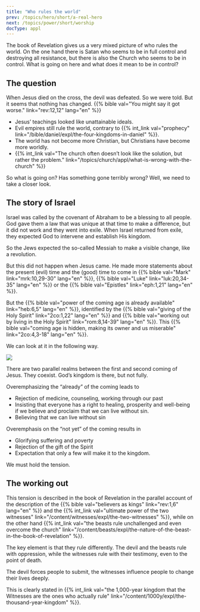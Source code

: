 ```yaml
---
title: "Who rules the world"
prev: /topics/hero/short/a-real-hero
next: /topics/power/short/worship
docType: appl
---
```


The book of Revelation gives us a very mixed picture of who rules the world. On the one hand there is Satan who seems to be in full control and destroying all resistance, but there is also the Church who seems to be in control. What is going on here and what does it mean to be in control?

## The question

<a name="d62f"></a>
When Jesus died on the cross, the devil was defeated. So we were told. But it seems that nothing has changed. {{% bible val="You might say it got worse." link="rev:12,12" lang="en" %}}

- Jesus’ teachings looked like unattainable ideals.
- Evil empires still rule the world, contrary to {{% int_link val="prophecy" link="/bible/daniel/expl/the-four-kingdoms-in-daniel" %}}.
- The world has not become more Christian, but Christians have become more worldly.
- {{% int_link val="The church often doesn’t look like the solution, but rather the problem." link="/topics/church/appl/what-is-wrong-with-the-church" %}}

So what is going on? Has something gone terribly wrong? Well, we need to take a closer look.

## The story of Israel

<a name="af6b"></a>
Israel was called by the covenant of Abraham to be a blessing to all people. God gave them a law that was unique at that time to make a difference, but it did not work and they went into exile. When Israel returned from exile, they expected God to intervene and establish His kingdom.

So the Jews expected the so-called Messiah to make a visible change, like a revolution.

But this did not happen when Jesus came. He made more statements about the present (evil) time and the (good) time to come in {{% bible val="Mark" link="mrk:10,29-30" lang="en" %}}, {{% bible val="Luke" link="luk:20,34-35" lang="en" %}} or the {{% bible val="Epistles" link="eph:1,21" lang="en" %}}.

But the {{% bible val="power of the coming age is already available" link="heb:6,5" lang="en" %}}, identified by the {{% bible val="giving of the Holy Spirit" link="2co:1,22" lang="en" %}} and {{% bible val="working out by living in the Holy Spirit" link="rom:8,14-39" lang="en" %}}. This {{% bible val="coming age is hidden, making its owner and us miserable" link="2co:4,3-18" lang="en" %}}.

We can look at it in the following way.

![](/images/era_en.jpg)

There are two parallel realms between the first and second coming of Jesus. They coexist. God’s kingdom is there, but not fully.

Overemphasizing the “already” of the coming leads to

- Rejection of medicine, counseling, working through our past
- Insisting that everyone has a right to healing, prosperity and well-being if we believe and proclaim that we can live without sin.
- Believing that we can live without sin

Overemphasis on the “not yet” of the coming results in

- Glorifying suffering and poverty
- Rejection of the gift of the Spirit
- Expectation that only a few will make it to the kingdom.

We must hold the tension.

## The working out

<a name="959b"></a>
This tension is described in the book of Revelation in the parallel account of the description of the {{% bible val="believers as kings" link="rev:1,6" lang="en" %}} and the {{% int_link val="ultimate power of the two witnesses" link="/content/witnesses/expl/the-two-witnesses" %}}, while on the other hand {{% int_link val="the beasts rule unchallenged and even overcome the church" link="/content/beasts/expl/the-nature-of-the-beast-in-the-book-of-revelation" %}}.

The key element is that they rule differently. The devil and the beasts rule with oppression, while the witnesses rule with their testimony, even to the point of death.

The devil forces people to submit, the witnesses influence people to change their lives deeply.

This is clearly stated in {{% int_link val="the 1,000-year kingdom that the Witnesses are the ones who actually rule" link="/content/1000y/expl/the-thousand-year-kingdom" %}}.

